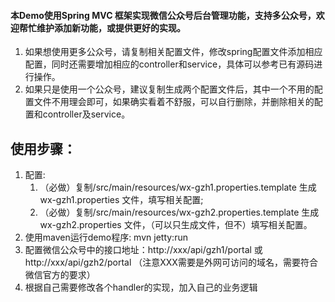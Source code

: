 #### 本Demo使用Spring MVC 框架实现微信公众号后台管理功能，支持多公众号，欢迎帮忙维护添加新功能，或提供更好的实现。
1. 如果想使用更多公众号，请复制相关配置文件，修改spring配置文件添加相应配置，同时还需要增加相应的controller和service，具体可以参考已有源码进行操作。
1. 如果只是使用一个公众号，建议复制生成两个配置文件后，其中一个不用的配置文件不用理会即可，如果确实看着不舒服，可以自行删除，并删除相关的配置和controller及service。

## 使用步骤：
1. 配置:
	1. （必做）复制/src/main/resources/wx-gzh1.properties.template 生成wx-gzh1.properties 文件，填写相关配置;
	2. （必做）复制/src/main/resources/wx-gzh2.properties.template 生成wx-gzh2.properties 文件，（可以只生成文件，但不）填写相关配置。		
1. 使用maven运行demo程序: mvn jetty:run
1. 配置微信公众号中的接口地址：http://xxx/api/gzh1/portal 或 http://xxx/api/gzh2/portal （注意XXX需要是外网可访问的域名，需要符合微信官方的要求）
1. 根据自己需要修改各个handler的实现，加入自己的业务逻辑
	
